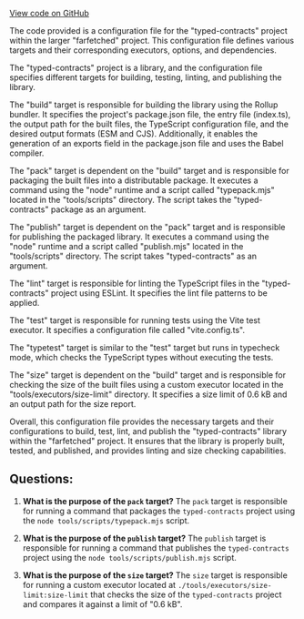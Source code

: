 [View code on GitHub](https://github.com/igorkamyshev/farfetched/packages/typed-contracts/project.json)

The code provided is a configuration file for the "typed-contracts" project within the larger "farfetched" project. This configuration file defines various targets and their corresponding executors, options, and dependencies.

The "typed-contracts" project is a library, and the configuration file specifies different targets for building, testing, linting, and publishing the library.

The "build" target is responsible for building the library using the Rollup bundler. It specifies the project's package.json file, the entry file (index.ts), the output path for the built files, the TypeScript configuration file, and the desired output formats (ESM and CJS). Additionally, it enables the generation of an exports field in the package.json file and uses the Babel compiler.

The "pack" target is dependent on the "build" target and is responsible for packaging the built files into a distributable package. It executes a command using the "node" runtime and a script called "typepack.mjs" located in the "tools/scripts" directory. The script takes the "typed-contracts" package as an argument.

The "publish" target is dependent on the "pack" target and is responsible for publishing the packaged library. It executes a command using the "node" runtime and a script called "publish.mjs" located in the "tools/scripts" directory. The script takes "typed-contracts" as an argument.

The "lint" target is responsible for linting the TypeScript files in the "typed-contracts" project using ESLint. It specifies the lint file patterns to be applied.

The "test" target is responsible for running tests using the Vite test executor. It specifies a configuration file called "vite.config.ts".

The "typetest" target is similar to the "test" target but runs in typecheck mode, which checks the TypeScript types without executing the tests.

The "size" target is dependent on the "build" target and is responsible for checking the size of the built files using a custom executor located in the "tools/executors/size-limit" directory. It specifies a size limit of 0.6 kB and an output path for the size report.

Overall, this configuration file provides the necessary targets and their configurations to build, test, lint, and publish the "typed-contracts" library within the "farfetched" project. It ensures that the library is properly built, tested, and published, and provides linting and size checking capabilities.
## Questions: 
 1. **What is the purpose of the `pack` target?**
The `pack` target is responsible for running a command that packages the `typed-contracts` project using the `node tools/scripts/typepack.mjs` script.

2. **What is the purpose of the `publish` target?**
The `publish` target is responsible for running a command that publishes the `typed-contracts` project using the `node tools/scripts/publish.mjs` script.

3. **What is the purpose of the `size` target?**
The `size` target is responsible for running a custom executor located at `./tools/executors/size-limit:size-limit` that checks the size of the `typed-contracts` project and compares it against a limit of "0.6 kB".